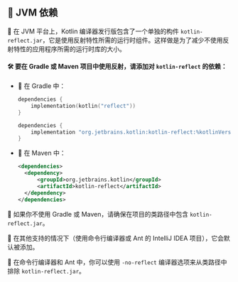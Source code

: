  
## 🚀 JVM 依赖

🔧 在 JVM 平台上，Kotlin 编译器发行版包含了一个单独的构件 `kotlin-reflect.jar`，它是使用反射特性所需的运行时组件。这样做是为了减少不使用反射特性的应用程序所需的运行时库的大小。

#### 🛠️ 要在 Gradle 或 Maven 项目中使用反射，请添加对 `kotlin-reflect` 的依赖：

* 🍇 在 Gradle 中：

    <tabs group="build-script">
    <tab title="Kotlin" group-key="kotlin">

    ```kotlin
    dependencies {
        implementation(kotlin("reflect"))
    }
    ```

    </tab>
    <tab title="Groovy" group-key="groovy">
    
    ```groovy
    dependencies {
        implementation "org.jetbrains.kotlin:kotlin-reflect:%kotlinVersion%"
    }
    ```

    </tab>
    </tabs>

* 🌿 在 Maven 中：
    
    ```xml
    <dependencies>
      <dependency>
          <groupId>org.jetbrains.kotlin</groupId>
          <artifactId>kotlin-reflect</artifactId>
      </dependency>
    </dependencies>
    ```

🌟 如果你不使用 Gradle 或 Maven，请确保在项目的类路径中包含 `kotlin-reflect.jar`。

🔧 在其他支持的情况下（使用命令行编译器或 Ant 的 IntelliJ IDEA 项目），它会默认被添加。

🚀 在命令行编译器和 Ant 中，你可以使用 `-no-reflect` 编译器选项来从类路径中排除 `kotlin-reflect.jar`。